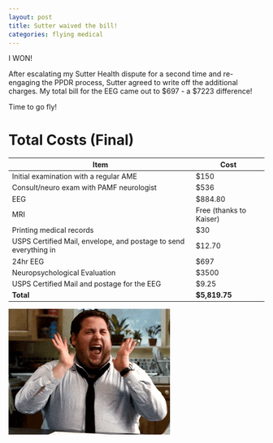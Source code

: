 ```yaml
---
layout: post
title: Sutter waived the bill!
categories: flying medical
---
```


I WON!

After escalating my Sutter Health dispute for a second time and re-engaging the
PPDR process, Sutter agreed to write off the additional charges. My total bill
for the EEG came out to $697 - a $7223 difference!

Time to go fly!

# Total Costs (Final)

| Item                                                              | Cost                        |
| ----------------------------------------------------------------- | --------------------------- |
| Initial examination with a regular AME                            | $150                        |
| Consult/neuro exam with PAMF neurologist                          | $536                        |
| EEG                                                               | $884.80                     |
| MRI                                                               | Free (thanks to Kaiser)     |
| Printing medical records                                          | $30                         |
| USPS Certified Mail, envelope, and postage to send everything in  | $12.70                      |
| 24hr EEG                                                          | $697                        |
| Neuropsychological Evaluation                                     | $3500                       |
| USPS Certified Mail and postage for the EEG                       | $9.25                       |
| **Total**                                                         | **$5,819.75**               |

![](/assets/celebrate.gif)